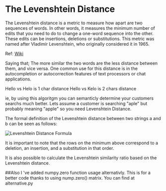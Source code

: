 # The Levenshtein Distance

The Levenshtein distance is a metric to measure how apart are two sequences of words. In other words, it measures the minimum number of edits that you need to do to change a one-word sequence into the other. These edits can be insertions, deletions or substitutions. This metric was named after Vladimir Levenshtein, who originally considered it in 1965.

Ref: <a href="https://en.wikipedia.org/wiki/Levenshtein_distance" target="_blank">Wiki</a>

Saying that; The more similar the two words are the less distance between them, and vice versa. One common use for this distance is in the autocompletion or autocorrection features of text processors or chat applications.

Hello vs Helo is 1 char distance
Hello vs Kelo is 2 chars distance

ie, by using this algoritgm you can semanticly determine your customers searchs much better. Lets assume a customer is searching "aple" but probably meaning "apple"
so you need Levenshtein Distance.

The formal definition of the Levenshtein distance between two strings a and b can be seen as follows:

![Levenshtein Distance Formula](https://wikimedia.org/api/rest_v1/media/math/render/svg/6224efffbe9a4e01afbddeeb900bfd1b3350b335)


It is important to note that the rows on the minimum above correspond to a deletion, an insertion, and a substitution in that order.

It is also possible to calculate the Levenshtein similarity ratio based on the Levenshtein distance.


##Also I 've added numpy.zero function usage alternativly. This is for a better code thanks to using nump.zero() matrix.
You can find at alternative.py


